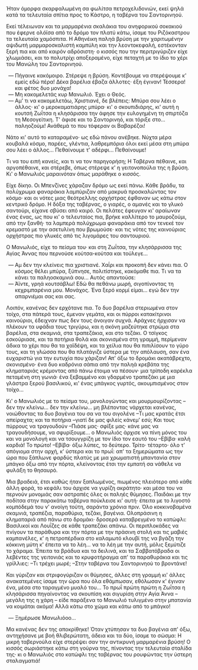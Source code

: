 Ήταν όμορφα σκαρφαλωμένη σα φωλίτσα πετροχελιδονιών, εκεί ψηλά κατά τα τελευταία σπίτια προς το Κάστρο, η ταβέρνα του
Σαντορινηού.

Εκεί τέλειωναν και τα μαρμαρένια σκαλάκια του ανηφορικού σοκακιού που έφερνε ολόϊσα από το δρόμο τον πλατύ κάτω, ίσαμε
του Ριζόκαστρου τα τελευταία χαμόσπιτα. Η Αθηνέικη παληά βρύση με την χαριτωμένην αψιδωτή μαρμαροσκαλιστή καμπύλη και
την λεοντοκεφαλή, εστέκονταν ξερή πια και από καιρόν αδρόσιστη· ο κισσός που την περιτριγύριζεν είχε χλωμιάσει, και το
πολυτρίχι αποξεραμένο, είχε πεταχτή με το ίδιο το χέρι του Μανώλη του Σαντορινηού.

<ol style="list-style-type: '&mdash; '">
  <li>
    Πήγαινε κακόμοιρο. Στέρεψε η βρύση. Κοντέβουμε να στερέψουμε κ' εμείς εδώ πέρα! Δέκα βαρέλια έβαζα άλλοτες· έξη
    έγιναν! Τέσσερα! και φέτος δυο μονάχα!
  </li>
  <li>Μη κακομελετάς κυρ Μανωλιό. Έχει ο Θεός.</li>
  <li>
    Αμ' τι να κακομελετάω, Χριστιανέ, δε βλέπεις: Μπύρα σου λέει ο άλλος· κι' ο μεροκαματιάρης μπύρα· κι' ο
    σκουπιδιάρης, κι' αυτή η κουτσή Ζωΐτσα η κλησάρισσα την άφησε την ευλογημένη τη σπιρτόζα τη Μεσογείτικη. Τ' άφισε
    και το Σαντορινηό, και τόριξε στο... παληοζούμι! Ανάθεμά το που τόφεραν οι Βαβαρέζοι!
  </li>
</ol>

Νάτο κι' αυτό το καταραμένο· ως εδώ πάνου ανέβηκε. Νύχτα μέρα κουβαλά κόσμο, παρέες, γλέντια, λαθρεμπόρια όλοι εκεί μέσα
στη μπύρα σου λέει ο άλλος... Πεθαίνουμε τ' αδέρφι... Πεθαίνουμε!

Τι να του ειπή κανείς, και τι να τον παρηγορήση; Η Ταβέρνα πέθαινε, και αργοπέθαινε, και στέρεβε, όπως στέρεψε κ' η
γειτονοπούλα της η βρύση. Κι' ο Μανωλιός μαραινόταν όπως μαράθηκε ο κισσός.

Είχε δίκηο. Οι Μπενζίνες χάραζαν δρόμο ως εκεί πάνω. Κάθε βράδυ, τα πολύχρωμα φαναράκια λαμπύριζαν από μακρυά
προσκαλώντας τον κόσμο· και οι νότες μιας θεότρελλης ορχήστρας έφθαναν ως κάτω στον κεντρικό δρόμο. Η δόξα της ταβέρνας,
ο γιαρές, ο αμανές και το γλυκό σαντούρι, είχανε σβύσει από καιρό. Οι πελάτες έφευγαν κι' αραίωναν ένας ένας, ως που κι'
ο τελευταίος πια, βρήκε καλλίτερο το μαυροζούμι, από την ξανθή· τα λαμπερά πολύχρωμα φαναράκια από τον τενεκέ τον
κρεμαστό με την ασετυλίνη που βρωμούσε· και τις νότες της καινούριας ορχήστρας πιο γλυκές από τις λιγομάρες του
σαντουριού.

Ο Μανωλιός, είχε το πείσμα του· και στη Ζωΐτσα, την κλησάρρισσα της Αγίας Άννας που περνούσε κούτσα-κούτσα και
τούλεγε...

<ol style="list-style-type: '&mdash; '">
  <li>
    Αμ δεν την κλείνεις πια χριστιανέ. Χαΐρι και προκοπή δεν κάνει πια. Ο κόσμος θέλει μπύρα, ξύπνησε, πολιτίστηκε,
    κακόμαθε πια. Τι να τα κάνει τα παληοσκαμνιά σου... Αυτός απαντούσε:
  </li>
  <li>
    Άϊντε, γρηά κουτσάβλω! Εδώ θα πεθάνω μωρή, σιγοπίνοντας τη κεχριμπαρένια μου. Μονάχος. Ένα ξερό κορμί είμαι... εγώ
    δεν την απαρνιέμαι σας και σας.
  </li>
</ol>

Λοιπόν, κανένας δεν ερχότανε πια. Το δυο βαρέλια στεριωμένα στον τοίχο, στα πάτερά τους, έμεναν γεμάτα, και οι πύρροι
κατακίτρινοι καινούριοι, έδειχναν πως δεν τους άνοιγαν συχνά. Αράχνες ήρχισαν να πλέκουν τα υφάδια τους τριγύρω, και η
σκόνη μαζεύτηκε στρώμα στα βαρέλια, στα σκαμνιά, στα τραπεζάκια, και στο τεζάκι. Ο τσίγκος εσκούριασε, και τα ποτήρια
θολά και σκονισμένα στη γραμμή, περίμεναν άδικα το χέρι που θα τα χαϊδέψη, και τα χείλια που θα πιπιλίσουν το γύρο τους,
και τη γλώσσα που θα πλατάγιζε ύστερα με την απόλαυση, σαν ένα ευχαριστώ για την ευτυχία που χάριζαν! Απ' όξω το δρομάκι
ακατάβρεχτο, σκονισμένο· ένα δυο καδρόνια σάπια από την παληά κρεβάτα της κληματαριάς κρέμοντας από πάνω έτοιμα να
πέσουν· μια τρίποδη καρέκλα πεταμένη στη γωνιά· ένα ξεβαμμένο και γδαρμένο τραπεζάκι με μια γλάστρα ξερού βασιλικού, κι'
ένας μπάγκος γυρτός, ακουμπισμένος στον τοίχο...

Κι' ο Μανωλιός με το πείσμα του, μονολογώντας και μουρμουρίζοντας &ndash; δεν την κλείνω... δεν την κλείνω... μη
βλέποντας νάρχεται κανένας, νοιώθοντας τα δυο βαγένια του σα να του σιγολένε &ndash;Τι μας κρατάς έτσι απείραχτα; και τα
ποτήρια &ndash;γιατί δε μας φιλείς κάνεμ' εσύ; Και τους πύρρους να τραγουδούν &ndash;Πιάσε μας· σφίξε μας· κάνε μας να
τραγουδήσουμε, να σφυρίξουμε... ο Μανωλιός άρχισε να πίνη μόνος του και να μονολογή και να τσουγγρίζη με τον ίδιο τον
εαυτό του &ndash;Εβίβα· καλή καρδιά! Το πρώτο! &ndash;Εβίβα· όξω λύπες, το δεύτερο. Τρίτο· τέταρτο· όλο τ' απόγιομα στην
αρχή, κ' ύστερα και το πρωΐ: απ' τα ξημερώματα ως την ώρα που ξάπλωνε φαρδύς πλατύς με μια χρωματιστή μπαντανία στον
μπάγκο όξω από την πόρτα, κλείνοντας έτσι την εμπατή σα νάθελε να φυλάξη το θησαυρό.

Μια βραδειά, έτσι καθώς ήταν ξαπλωμένος, πιωμένος πλειότερο από κάθε άλλη φορά, το κεφάλι του άρχισε να γυρίζη ακράτητο·
και μέσα του να περνούν μονομιάς σαν αστραπές όλες οι παληές θύμησες. Παιδάκι με την ποδίτσα στην παρακάτω ταβέρνα
πούκλεισε κι' αυτή· έπειτα με το λιγοστό κομπόδεμά του ν' ανοίγη τούτη, σαράντα χρόνια πριν. Όλο κοκκινοβαμένα σκαμνιά,
τραπέζια, παραθύρια, τεζάκι, βαγένια. Ολοπράσινη η κληματαριά από πάνω στο δρομάκι· δροσερά καταβρεγμένο το κατώφλι:
Βασιλικοί και Λουΐζες σε κάθε τραπεζάκι απάνω. Οι περιπλοκάδες να πνίγουν τα παράθυρα και την πόρτα με την πράσινη στολή
και τις μαβιές καμπανέλες, κ' η πετροπέρδικα στο καλαμωτό κλουβί της να βγάζη την κόκκινη μύτη κ' έπειτα να το λέη... να
το λέη με την αυτή, μόλις ξεμύτιζε το χάραμα. Έπειτα τα βράδυα και τα δειλινά, και τα Σαββατόβραδα οι λεβέντες της
γειτονιάς και το κρυφοτήραγμα απ' τα παραθυράκια και τις γρίλλιες: &ndash;Τι τρέχει μωρέ; &ndash;Στην ταβέρνα του
Σαντορινηού το βροντάνε!

Και γύριζαν και στριφογύριζαν οι θύμησες, άλλες στη γραμμή κι' άλλες ανακατεμένες ίσαμε την ώρα που όλα εθάμπωσαν,
εθόλωσαν κ' έγιναν ένα, μέσα στο ταραγμένο μυαλό του... Το πρωΐ πρώτη πρώτη η Ζωΐτσα η κλησάρισσα πηγαίνοντας να
σκουπίση και σιγυρίση στην Αγία Άννα &ndash; μεγάλη της η χάρη &ndash; είδε παράξενα το Μανωλιό τυλιγμένο στην μπατανία
να κοιμάται ακόμα! Αλλά κάτω στο χώμα και κάτω από το μπάγκο!

<ol style="list-style-type: '&mdash; '">
  <li>Ξημέρωσε Μανωλιόοο...</li>
</ol>

Μα κανένας δεν της αποκρίθηκε! Όταν χτύπησαν τα δυο βαγένια απ' όξω, αντηχήσανε με βοή θλιβερώτατη, άδεια και τα δύο,
ίσαμε το σώσμα: Η μικρή ταβερνούλα είχε στερέψει σαν την αντικρυνή μαρμαρένια βρύση! Ο κισσός σωριάστηκε κάτω στη γούρνα
της, πίνοντας την τελευταία σταλίδα της· κι ο Μανωλιός στο κατώφλι της ταβέρνας του ρουφώντας την ύστερη σταλαγματιά!

